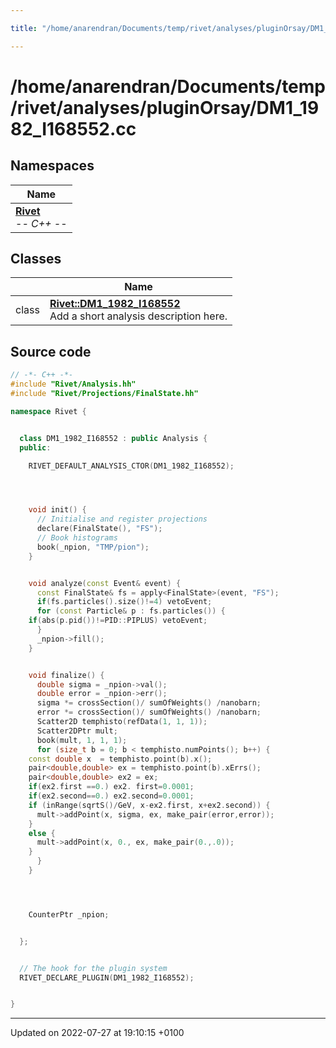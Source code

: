 ```yaml
---

title: "/home/anarendran/Documents/temp/rivet/analyses/pluginOrsay/DM1_1982_I168552.cc"

---
```


# /home/anarendran/Documents/temp/rivet/analyses/pluginOrsay/DM1_1982_I168552.cc



## Namespaces

| Name           |
| -------------- |
| **[Rivet](http://example.org/namespaces/namespacerivet/)** <br>-*- C++ -*-  |

## Classes

|                | Name           |
| -------------- | -------------- |
| class | **[Rivet::DM1_1982_I168552](http://example.org/classes/classrivet_1_1dm1__1982__i168552/)** <br>Add a short analysis description here.  |




## Source code

```cpp
// -*- C++ -*-
#include "Rivet/Analysis.hh"
#include "Rivet/Projections/FinalState.hh"

namespace Rivet {


  class DM1_1982_I168552 : public Analysis {
  public:

    RIVET_DEFAULT_ANALYSIS_CTOR(DM1_1982_I168552);




    void init() {
      // Initialise and register projections
      declare(FinalState(), "FS");
      // Book histograms
      book(_npion, "TMP/pion");
    }


    void analyze(const Event& event) {
      const FinalState& fs = apply<FinalState>(event, "FS");
      if(fs.particles().size()!=4) vetoEvent;
      for (const Particle& p : fs.particles()) {
    if(abs(p.pid())!=PID::PIPLUS) vetoEvent;
      }
      _npion->fill();
    }


    void finalize() {
      double sigma = _npion->val();
      double error = _npion->err();
      sigma *= crossSection()/ sumOfWeights() /nanobarn;
      error *= crossSection()/ sumOfWeights() /nanobarn; 
      Scatter2D temphisto(refData(1, 1, 1));
      Scatter2DPtr mult;
      book(mult, 1, 1, 1);
      for (size_t b = 0; b < temphisto.numPoints(); b++) {
    const double x  = temphisto.point(b).x();
    pair<double,double> ex = temphisto.point(b).xErrs();
    pair<double,double> ex2 = ex;
    if(ex2.first ==0.) ex2. first=0.0001;
    if(ex2.second==0.) ex2.second=0.0001;
    if (inRange(sqrtS()/GeV, x-ex2.first, x+ex2.second)) {
      mult->addPoint(x, sigma, ex, make_pair(error,error));
    }
    else {
      mult->addPoint(x, 0., ex, make_pair(0.,.0));
    }
      }
    }




    CounterPtr _npion;


  };


  // The hook for the plugin system
  RIVET_DECLARE_PLUGIN(DM1_1982_I168552);


}
```


-------------------------------

Updated on 2022-07-27 at 19:10:15 +0100
